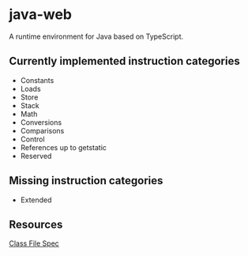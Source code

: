 # java-web

A runtime environment for Java based on TypeScript.

## Currently implemented instruction categories

- Constants
- Loads
- Store
- Stack
- Math
- Conversions
- Comparisons
- Control
- References up to getstatic
- Reserved

## Missing instruction categories

- Extended

## Resources

[Class File Spec](https://docs.oracle.com/javase/specs/jvms/se19/html/jvms-2.html#jvms-2.1)